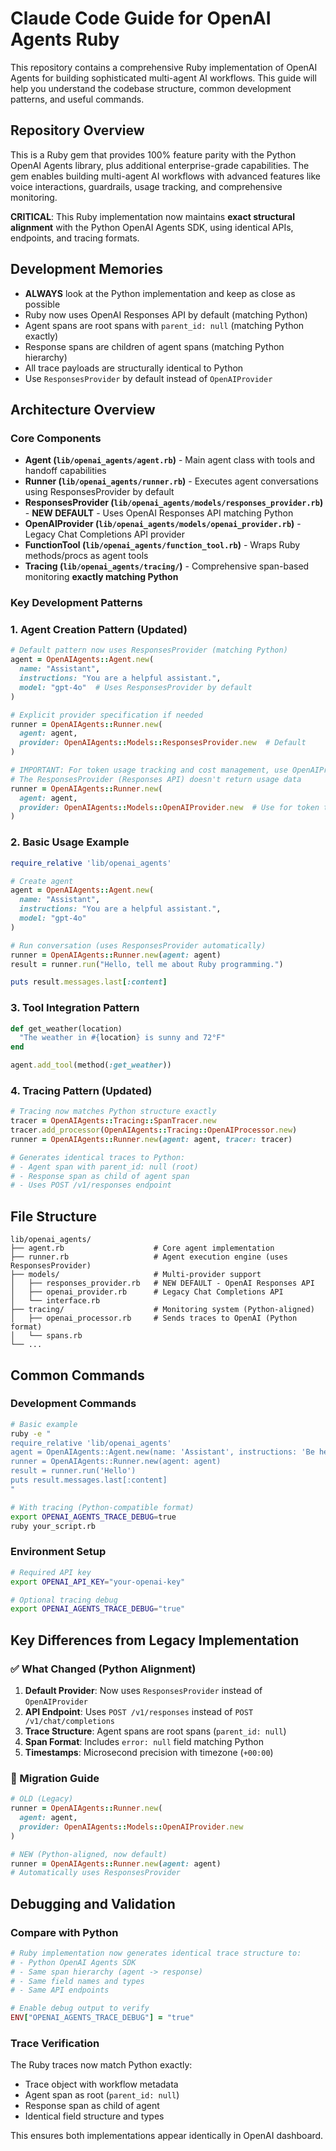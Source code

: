 # Claude Code Guide for OpenAI Agents Ruby

This repository contains a comprehensive Ruby implementation of OpenAI Agents for building sophisticated multi-agent AI workflows. This guide will help you understand the codebase structure, common development patterns, and useful commands.

## Repository Overview

This is a Ruby gem that provides 100% feature parity with the Python OpenAI Agents library, plus additional enterprise-grade capabilities. The gem enables building multi-agent AI workflows with advanced features like voice interactions, guardrails, usage tracking, and comprehensive monitoring.

**CRITICAL**: This Ruby implementation now maintains **exact structural alignment** with the Python OpenAI Agents SDK, using identical APIs, endpoints, and tracing formats.

## Development Memories

- **ALWAYS** look at the Python implementation and keep as close as possible
- Ruby now uses OpenAI Responses API by default (matching Python)
- Agent spans are root spans with `parent_id: null` (matching Python exactly)
- Response spans are children of agent spans (matching Python hierarchy)
- All trace payloads are structurally identical to Python
- Use `ResponsesProvider` by default instead of `OpenAIProvider`

## Architecture Overview

### Core Components

- **Agent (`lib/openai_agents/agent.rb`)** - Main agent class with tools and handoff capabilities
- **Runner (`lib/openai_agents/runner.rb`)** - Executes agent conversations using ResponsesProvider by default
- **ResponsesProvider (`lib/openai_agents/models/responses_provider.rb`)** - **NEW DEFAULT** - Uses OpenAI Responses API matching Python
- **OpenAIProvider (`lib/openai_agents/models/openai_provider.rb`)** - Legacy Chat Completions API provider
- **FunctionTool (`lib/openai_agents/function_tool.rb`)** - Wraps Ruby methods/procs as agent tools
- **Tracing (`lib/openai_agents/tracing/`)** - Comprehensive span-based monitoring **exactly matching Python**

### Key Development Patterns

### 1. Agent Creation Pattern (Updated)
```ruby
# Default pattern now uses ResponsesProvider (matching Python)
agent = OpenAIAgents::Agent.new(
  name: "Assistant",
  instructions: "You are a helpful assistant.",
  model: "gpt-4o"  # Uses ResponsesProvider by default
)

# Explicit provider specification if needed
runner = OpenAIAgents::Runner.new(
  agent: agent,
  provider: OpenAIAgents::Models::ResponsesProvider.new  # Default
)

# IMPORTANT: For token usage tracking and cost management, use OpenAIProvider
# The ResponsesProvider (Responses API) doesn't return usage data
runner = OpenAIAgents::Runner.new(
  agent: agent,
  provider: OpenAIAgents::Models::OpenAIProvider.new  # Use for token tracking
)
```

### 2. Basic Usage Example
```ruby
require_relative 'lib/openai_agents'

# Create agent
agent = OpenAIAgents::Agent.new(
  name: "Assistant",
  instructions: "You are a helpful assistant.",
  model: "gpt-4o"
)

# Run conversation (uses ResponsesProvider automatically)
runner = OpenAIAgents::Runner.new(agent: agent)
result = runner.run("Hello, tell me about Ruby programming.")

puts result.messages.last[:content]
```

### 3. Tool Integration Pattern
```ruby
def get_weather(location)
  "The weather in #{location} is sunny and 72°F"
end

agent.add_tool(method(:get_weather))
```

### 4. Tracing Pattern (Updated)
```ruby
# Tracing now matches Python structure exactly
tracer = OpenAIAgents::Tracing::SpanTracer.new
tracer.add_processor(OpenAIAgents::Tracing::OpenAIProcessor.new)
runner = OpenAIAgents::Runner.new(agent: agent, tracer: tracer)

# Generates identical traces to Python:
# - Agent span with parent_id: null (root)
# - Response span as child of agent span
# - Uses POST /v1/responses endpoint
```

## File Structure

```
lib/openai_agents/
├── agent.rb                    # Core agent implementation
├── runner.rb                   # Agent execution engine (uses ResponsesProvider)
├── models/                     # Multi-provider support
│   ├── responses_provider.rb   # NEW DEFAULT - OpenAI Responses API
│   ├── openai_provider.rb      # Legacy Chat Completions API
│   └── interface.rb
├── tracing/                    # Monitoring system (Python-aligned)
│   ├── openai_processor.rb     # Sends traces to OpenAI (Python format)
│   └── spans.rb
└── ...
```

## Common Commands

### Development Commands
```bash
# Basic example
ruby -e "
require_relative 'lib/openai_agents'
agent = OpenAIAgents::Agent.new(name: 'Assistant', instructions: 'Be helpful', model: 'gpt-4o')
runner = OpenAIAgents::Runner.new(agent: agent)
result = runner.run('Hello')
puts result.messages.last[:content]
"

# With tracing (Python-compatible format)
export OPENAI_AGENTS_TRACE_DEBUG=true
ruby your_script.rb
```

### Environment Setup
```bash
# Required API key
export OPENAI_API_KEY="your-openai-key"

# Optional tracing debug
export OPENAI_AGENTS_TRACE_DEBUG="true"
```

## Key Differences from Legacy Implementation

### ✅ What Changed (Python Alignment)
1. **Default Provider**: Now uses `ResponsesProvider` instead of `OpenAIProvider`
2. **API Endpoint**: Uses `POST /v1/responses` instead of `POST /v1/chat/completions`
3. **Trace Structure**: Agent spans are root spans (`parent_id: null`)
4. **Span Format**: Includes `error: null` field matching Python
5. **Timestamps**: Microsecond precision with timezone (`+00:00`)

### 🔄 Migration Guide
```ruby
# OLD (Legacy)
runner = OpenAIAgents::Runner.new(
  agent: agent,
  provider: OpenAIAgents::Models::OpenAIProvider.new
)

# NEW (Python-aligned, now default)
runner = OpenAIAgents::Runner.new(agent: agent)
# Automatically uses ResponsesProvider
```

## Debugging and Validation

### Compare with Python
```ruby
# Ruby implementation now generates identical trace structure to:
# - Python OpenAI Agents SDK
# - Same span hierarchy (agent -> response)
# - Same field names and types
# - Same API endpoints

# Enable debug output to verify
ENV["OPENAI_AGENTS_TRACE_DEBUG"] = "true"
```

### Trace Verification
The Ruby traces now match Python exactly:
- Trace object with workflow metadata
- Agent span as root (`parent_id: null`)
- Response span as child of agent
- Identical field structure and types

This ensures both implementations appear identically in OpenAI dashboard.